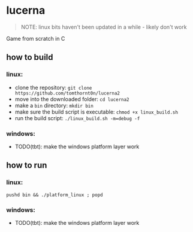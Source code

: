# lucerna

> NOTE: linux bits haven't been updated in a while - likely don't work

Game from scratch in C

## how to build
### linux:

* clone the repository: `git clone https://github.com/tomthornt0n/lucerna2`
* move into the downloaded folder: `cd lucerna2`
* make a `bin` directory: `mkdir bin`
* make sure the build script is executable: `chmod +x linux_build.sh`
* run the build script: `./linux_build.sh -m=debug -f`
### windows:
* TODO(tbt): make the windows platform layer work

## how to run
### linux:
`pushd bin && ./platform_linux ; popd`
### windows:
* TODO(tbt): make the windows platform layer work
